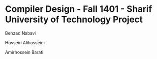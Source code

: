 # Compiler Design - Fall 1401 - Sharif University of Technology Project

Behzad Nabavi

Hossein Alihosseini

Amirhossein Barati
